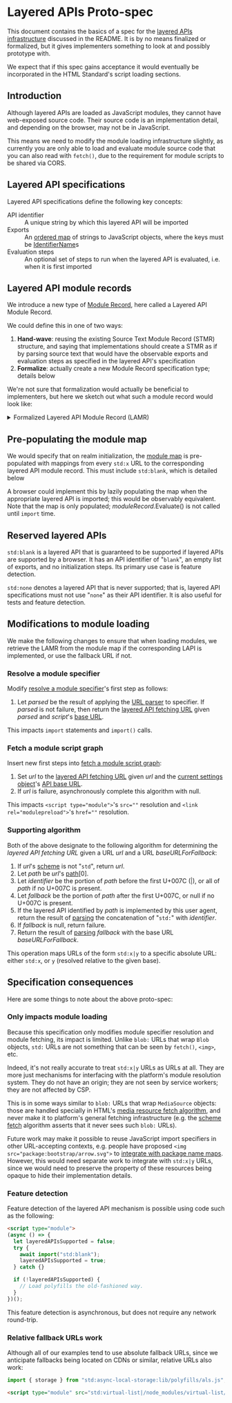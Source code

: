 # Layered APIs Proto-spec

This document contains the basics of a spec for the [layered APIs infrastructure](./README.md#part-1-the-infrastructure) discussed in the README. It is by no means finalized or formalized, but it gives implementers something to look at and possibly prototype with.

We expect that if this spec gains acceptance it would eventually be incorporated in the HTML Standard's script loading sections.

## Introduction

Although layered APIs are loaded as JavaScript modules, they cannot have web-exposed source code. Their source code is an implementation detail, and depending on the browser, may not be in JavaScript.

This means we need to modify the module loading infrastructure slightly, as currently you are only able to load and evaluate module source code that you can also read with `fetch()`, due to the requirement for module scripts to be shared via CORS.

## Layered API specifications

Layered API specifications define the following key concepts:

<dl>
  <dt id="api-identifier">API identifier
  <dd>A unique string by which this layered API will be imported

  <dt id="exports">Exports
  <dd>An <a href="https://infra.spec.whatwg.org/#ordered-map">ordered map</a> of strings to JavaScript objects, where the keys must be <a href="https://tc39.github.io/ecma262/#prod-IdentifierName">IdentifierName</a>s

  <dt id="evaluation-steps">Evaluation steps
  <dd>An optional set of steps to run when the layered API is evaluated, i.e. when it is first imported
</dl>

## Layered API module records

We introduce a new type of [Module Record](https://tc39.github.io/ecma262/#sec-abstract-module-records), here called a Layered API Module Record.

We could define this in one of two ways:

1. **Hand-wave**: reusing the existing Source Text Module Record (STMR) structure, and saying that implementations should create a STMR as if by parsing source text that would have the observable exports and evaluation steps as specified in the layered API's specification
2. **Formalize**: actually create a new Module Record specification type; details below

We're not sure that formalization would actually be beneficial to implementers, but here we sketch out what such a module record would look like:

<details>
<summary>Formalized Layered API Module Record (LAMR)</summary>

<dl>
  <dt>[[Realm]]
  <dd>Every Realm contains a full set of LAMRs

  <dt>[[Environment]]
  <dd>A synthetic Module Environment created and populated with bindings corresponding to the exports defined in the layered API's specification

  <dt>[[Namespace]]
  <dd>No special treatment needed; the ECMAScript specification machinery will lazily fill this in for us

  <dt>[[HostDefined]]
  <dd>Not used

  <dt>GetExportedNames(exportStarSet)
  <dd>Returns the list of exported names defined in the layered API's specification. (The <var>exportStarSet</var> can be ignored in our case, as layered APIs cannot participate in module cycles.)

  <dt>ResolveExport(exportName, resolveSet)
  <dd>Checks if <var>exportName</var> is present in the list of exported names defined in the layered API's specification; returns { [[Module]]: this LAMR, [[BindingName]]: <var>exportName</var> } if so, or null otherwise. (The <var>resolveSet</var> can be ignored since layered APIs cannot participate in module cycles.)

  <dt>Instantiate()
  <dd>Sets up [[Environment]] as described above

  <dt>Evaluate()
  <dd>Evaluates any setup code described in the layered API's specification
</dl>
</details>

## Pre-populating the module map

We would specify that on realm initialization, the [module map](https://html.spec.whatwg.org/multipage/webappapis.html#concept-settings-object-module-map) is pre-populated with mappings from every `std:x` URL to the corresponding layered API module record. This must include `std:blank`, which is detailed below

A browser could implement this by lazily populating the map when the appropriate layered API is imported; this would be observably equivalent. Note that the map is only populated; _moduleRecord_.Evaluate() is not called until `import` time.

## Reserved layered APIs

`std:blank` is a layered API that is guaranteed to be supported if layered APIs are supported by a browser. It has an API identifier of "`blank`", an empty list of exports, and no initialization steps. Its primary use case is feature detection.

`std:none` denotes a layered API that is never supported; that is, layered API specifications must not use "`none`" as their API identifier. It is also useful for tests and feature detection.

## Modifications to module loading

We make the following changes to ensure that when loading modules, we retrieve the LAMR from the module map if the corresponding LAPI is implemented, or use the fallback URL if not.

### Resolve a module specifier

Modify [resolve a module specifier](https://html.spec.whatwg.org/multipage/webappapis.html#resolve-a-module-specifier)'s first step as follows:

1. Let _parsed_ be the result of applying the [URL parser](https://url.spec.whatwg.org/#concept-url-parser) to specifier. If _parsed_ is not failure, then return the [layered API fetching URL](#user-content-layered-api-fetching-url) given _parsed_ and _script_'s [base URL](https://html.spec.whatwg.org/multipage/webappapis.html#concept-script-base-url).

This impacts `import` statements and `import()` calls.

### Fetch a module script graph

Insert new first steps into [fetch a module script graph](https://html.spec.whatwg.org/multipage/webappapis.html#fetch-a-module-script-tree):

1. Set _url_ to the [layered API fetching URL](#user-content-layered-api-fetching-url) given _url_ and the [current settings object](https://html.spec.whatwg.org/multipage/webappapis.html#current-settings-object)'s [API base URL](https://html.spec.whatwg.org/multipage/webappapis.html#api-base-url).
1. If _url_ is failure, asynchronously complete this algorithm with null.

This impacts `<script type="module">`'s `src=""` resolution and `<link rel="modulepreload">`'s `href=""` resolution.

### Supporting algorithm

<p id="layered-api-fetching-url">Both of the above designate to the following algorithm for determining the <dfn>layered API fetching URL</dfn> given a URL <var>url</var> and a URL <var>baseURLForFallback</var>:

1. If _url_'s [scheme](https://url.spec.whatwg.org/#concept-url-scheme) is not "`std`", return _url_.
1. Let _path_ be _url_'s [path](https://url.spec.whatwg.org/#concept-url-path)[0].
1. Let _identifier_ be the portion of _path_ before the first U+007C (|), or all of _path_ if no U+007C is present.
1. Let _fallback_ be the portion of _path_ after the first U+007C, or null if no U+007C is present.
1. If the layered API identified by _path_ is implemented by this user agent, return the result of [parsing](https://url.spec.whatwg.org/#concept-url-parser) the concatenation of "`std:`" with _identifier_.
1. If _fallback_ is null, return failure.
1. Return the result of [parsing](https://url.spec.whatwg.org/#concept-url-parser) _fallback_ with the base URL _baseURLForFallback_.

This operation maps URLs of the form `std:x|y` to a specific absolute URL: either `std:x`, or `y` (resolved relative to the given base).

## Specification consequences

Here are some things to note about the above proto-spec:

### Only impacts module loading

Because this specification only modifies module specifier resolution and module fetching, its impact is limited. Unlike `blob:` URLs that wrap `Blob` objects, `std:` URLs are not something that can be seen by `fetch()`, `<img>`, etc.

Indeed, it's not really accurate to treat `std:x|y` URLs as URLs at all. They are more just mechanisms for interfacing with the platform's module resolution system. They do not have an origin; they are not seen by service workers; they are not affected by CSP.

This is in some ways similar to `blob:` URLs that wrap `MediaSource` objects: those are handled specially in HTML's [media resource fetch algorithm](https://html.spec.whatwg.org/#concept-media-load-resource), and never make it to platform's general fetching infrastructure (e.g. the [scheme fetch](https://fetch.spec.whatwg.org/#scheme-fetch) algorithm asserts that it never sees such `blob:` URLs).

Future work may make it possible to reuse JavaScript import specifiers in other URL-accepting contexts, e.g. people have proposed `<img src="package:bootstrap/arrow.svg">` to [integrate with package name maps](https://github.com/domenic/package-name-maps/issues/23). However, this would need separate work to integrate with `std:x|y` URLs, since we would need to preserve the property of these resources being opaque to hide their implementation details.

### Feature detection

Feature detection of the layered API mechanism is possible using code such as the following:

```html
<script type="module">
(async () => {
  let layeredAPIsSupported = false;
  try {
    await import("std:blank");
    layeredAPIsSupported = true;
  } catch {}

  if (!layeredAPIsSupported) {
    // Load polyfills the old-fashioned way.
  }
})();
```

This feature detection is asynchronous, but does not require any network round-trip.

### Relative fallback URLs work

Although all of our examples tend to use absolute fallback URLs, since we anticipate fallbacks being located on CDNs or similar, relative URLs also work:

```js
import { storage } from "std:async-local-storage:lib/polyfills/als.js";
```

```html
<script type="module" src="std:virtual-list|/node_modules/virtual-list/element.mjs">
```

